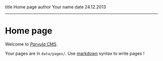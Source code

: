 
title   Home page
author  Your name
date    24.12.2013

---

Home page
=========

Welcome to [*Parvula* CMS](https://github.com/BafS/parvula).

Your pages are in `data/pages/`. Use [markdown](http://daringfireball.net/projects/markdown/) syntax to write pages !
